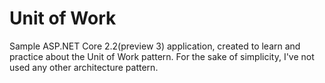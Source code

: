 # Unit of Work
Sample ASP.NET Core 2.2(preview 3) application, created to learn and practice about the Unit of Work pattern. For the sake of simplicity, I've not used any other architecture pattern.

